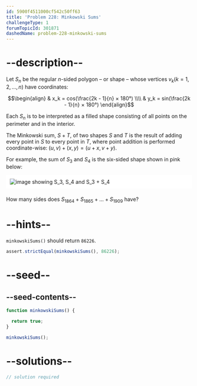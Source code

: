 ```yaml
---
id: 5900f4511000cf542c50ff63
title: 'Problem 228: Minkowski Sums'
challengeType: 1
forumTopicId: 301871
dashedName: problem-228-minkowski-sums
---
```


# --description--

Let $S_n$ be the regular $n$-sided polygon – or shape – whose vertices $v_k (k = 1, 2, \ldots, n)$ have coordinates:

$$\begin{align}   & x_k = cos(\frac{2k - 1}{n} × 180°) \\\\
  & y_k = sin(\frac{2k - 1}{n} × 180°) \end{align}$$

Each $S_n$ is to be interpreted as a filled shape consisting of all points on the perimeter and in the interior.

The Minkowski sum, $S + T$, of two shapes $S$ and $T$ is the result of adding every point in $S$ to every point in $T$, where point addition is performed coordinate-wise: $(u, v) + (x, y) = (u + x, v + y)$.

For example, the sum of $S_3$ and $S_4$ is the six-sided shape shown in pink below:

<img alt="image showing S_3, S_4 and S_3 + S_4" src="https://cdn.freecodecamp.org/curriculum/project-euler/minkowski-sums.png" style="background-color: white; padding: 10px; display: block; margin-right: auto; margin-left: auto; margin-bottom: 1.2rem;" />

How many sides does $S_{1864} + S_{1865} + \ldots + S_{1909}$ have?

# --hints--

`minkowskiSums()` should return `86226`.

```js
assert.strictEqual(minkowskiSums(), 86226);
```

# --seed--

## --seed-contents--

```js
function minkowskiSums() {

  return true;
}

minkowskiSums();
```

# --solutions--

```js
// solution required
```
